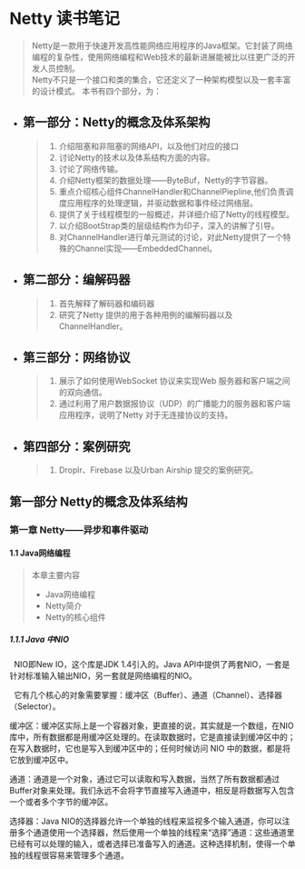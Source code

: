 # Netty 读书笔记

>  Netty是一款用于快速开发高性能网络应用程序的Java框架。它封装了网络编程的复杂性，使用网络编程和Web技术的最新进展能被比以往更广泛的开发人员控制。  
> Netty不只是一个接口和类的集合，它还定义了一种架构模型以及一套丰富的设计模式。
> 本书有四个部分，为：
* ## 第一部分：Netty的概念及体系架构
  >1. 介绍阻塞和非阻塞的网络API，以及他们对应的接口
  >2. 讨论Netty的技术以及体系结构方面的内容。
  >3. 讨论了网络传输。
  >4. 介绍Netty框架的数据处理——ByteBuf，Netty的字节容器。
  >5. 重点介绍核心组件ChannelHandler和ChannelPiepline,他们负责调度应用程序的处理逻辑，并驱动数据和事件经过网络层。
  >6. 提供了关于线程模型的一般概述，并详细介绍了Netty的线程模型。
  >7. 以介绍BootStrap类的层级结构作为印子，深入的讲解了引导。
  >8. 对ChannelHandler进行单元测试的讨论，对此Netty提供了一个特殊的Channel实现——EmbeddedChannel。

* ## 第二部分：编解码器
  >1. 首先解释了解码器和编码器
  >2. 研究了Netty 提供的用于各种用例的编解码器以及ChannelHandler。

* ## 第三部分：网络协议
  >1. 展示了如何使用WebSocket 协议来实现Web 服务器和客户端之间的双向通信。
  >2. 通过利用了用户数据报协议（UDP）的广播能力的服务器和客户端应用程序，说明了Netty 对于无连接协议的支持。

* ## 第四部分：案例研究
  >1. Droplr、Firebase 以及Urban Airship 提交的案例研究。


##  第一部分 Netty的概念及体系结构
### 第一章 Netty——异步和事件驱动
#### 1.1 Java网络编程
> 本章主要内容 
> + Java网络编程
> + Netty简介
> + Netty的核心组件

##### 1.1.1 Java 中NIO

&nbsp;&nbsp;NIO即New IO，这个库是JDK 1.4引入的。Java API中提供了两套NIO，一套是针对标准输入输出NIO，另一套就是网络编程的NIO。

&nbsp;&nbsp;它有几个核心的对象需要掌握：缓冲区（Buffer）、通道（Channel）、选择器（Selector）。

缓冲区：缓冲区实际上是一个容器对象，更直接的说，其实就是一个数组，在NIO库中，所有数据都是用缓冲区处理的。在读取数据时，它是直接读到缓冲区中的； 在写入数据时，它也是写入到缓冲区中的；任何时候访问 NIO 中的数据，都是将它放到缓冲区中。

通道：通道是一个对象，通过它可以读取和写入数据，当然了所有数据都通过Buffer对象来处理。我们永远不会将字节直接写入通道中，相反是将数据写入包含一个或者多个字节的缓冲区。

选择器：Java NIO的选择器允许一个单独的线程来监视多个输入通道，你可以注册多个通道使用一个选择器，然后使用一个单独的线程来“选择”通道：这些通道里已经有可以处理的输入，或者选择已准备写入的通道。这种选择机制，使得一个单独的线程很容易来管理多个通道。